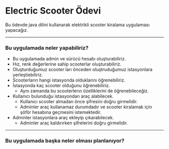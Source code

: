 # Electric Scooter Ödevi
Bu ödevde java dilini kullanarak elektrikli scooter kiralama uygulaması yapacağız.
____
### Bu uygulamada neler yapabiliriz?
+ Bu uygulamada admin ve sürücü hesabı oluşturabiliriz.
+ Hız, renk  değerlerine sahip scooterlar oluşturabiliriz.
+ Oluşturduğumuz scooter ları önceden oluştruduğumuz istasyonlara yerleştiebiliriz.
+ Scooterların hangi istasyonda olduklarını öğrenebiliriz.
+ İstasyonda kaç scooter olduğunu öğrenebiliriz.
  + Aynı zamanda bu scooterlerın özelliklerini de öğrenebileceğiz.
+ Kullanıcı bulunduğu istasyondan araç alabilecek.
  + Kullanıcı scooter almadan önce şifresini doğru girmelidir.
  + Adminler araç kullanamaz durumdadır ve scooter kiralamak için şöför hesabına geçmesini istemektedir.
+ Adminler istasyonlara araç ekleyip çıkarabilecek.
  + Adminler araç kaldırırken şifrelerini doğru girmelidir.


___
### Bu uygulamada başka neler olması planlanıyor?
